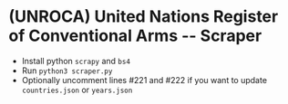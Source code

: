 # (UNROCA) United Nations Register of Conventional Arms -- Scraper

* Install python `scrapy` and `bs4`
* Run `python3 scraper.py`
* Optionally uncomment lines #221 and #222 if you want to update `countries.json` or `years.json`

